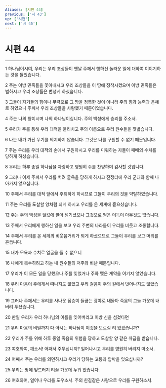 ```yaml
---
Aliases: [시편 44]
previous: ['시 43']
up: ['시편']
next: ['시 45']
---
```

# 시편 44

***


1 하나님이시여, 우리는 우리 조상들이 옛날 주께서 행하신 놀라운 일에 대하여 이야기하는 것을 들었습니다. 

2 주는 이방 민족들을 쫓아내시고 우리 조상들을 이 땅에 정착시켰으며 이방 민족들은 벌하시고 우리 조상들은 번성케 하셨습니다. 

3 그들이 자기들의 힘이나 무력으로 그 땅을 정복한 것이 아니라 주의 힘과 능력과 은혜로 하였으니 주께서 우리 조상들을 사랑했기 때문이었습니다. 

4 주는 나의 왕이시며 나의 하나님이십니다. 주의 백성에게 승리를 주소서. 

5 우리가 주를 통해 우리 대적을 물리치고 주의 이름으로 우리 원수들을 짓밟습니다. 

6 나는 내가 가진 무기를 의지하지 않습니다. 그것은 나를 구원할 수 없기 때문입니다. 

7 주는 우리를 우리 대적의 손에서 구원하시고 우리를 미워하는 자들이 패배의 수치를 당하게 하셨습니다. 

8 우리는 하루 종일 하나님을 자랑하고 영원히 주를 찬양하며 감사할 것입니다. 

9 그러나 이제 주께서 우리를 버려 굴욕을 당하게 하시고 전쟁터에 우리 군대와 함께 나아가지 않으십니다. 

10 주께서 우리를 대적 앞에서 후퇴하게 하시므로 그들이 우리의 것을 약탈하였습니다. 

11 주는 우리를 도살할 양처럼 되게 하시고 우리를 온 세계에 흩으셨습니다. 

12 주는 주의 백성을 헐값에 팔아 넘기셨으나 그것으로 얻은 이득이 아무것도 없습니다. 

13 주께서 우리에게 행하신 일을 보고 우리 주변의 나라들이 우리를 비웃고 조롱합니다. 

14 주께서 우리를 온 세계의 비웃음거리가 되게 하셨으므로 그들이 우리를 보고 머리를 흔듭니다. 

15 내가 모욕과 수치로 얼굴을 들 수 없으니 

16 나에게 복수하려고 하는 내 원수들의 저주와 비난 때문입니다. 

17 우리가 이 모든 일을 당했으나 주를 잊었거나 주와 맺은 계약을 어기지 않았습니다. 

18 우리 마음이 주에게서 떠나지도 않았고 우리 걸음이 주의 길에서 벗어나지도 않았습니다. 

19 그러나 주께서는 우리를 사나운 짐승이 들끓는 광야로 내몰아 죽음의 그늘 가운데 내버려 두셨습니다. 

20 만일 우리가 우리 하나님의 이름을 잊어버리고 이방 신을 섬겼다면 

21 우리 마음의 비밀까지 다 아시는 하나님이 이것을 모르실 리 있겠습니까? 

22 우리가 주를 위해 하루 종일 죽음의 위험을 당하고 도살할 양 같은 취급을 받습니다. 

23 여호와여, 깨소서! 어째서 주무십니까? 일어나시고 우리를 영원히 버리지 마소서. 

24 어째서 주는 우리를 외면하시고 우리가 당하는 고통과 압박을 잊으십니까? 

25 우리는 땅에 엎드러져 티끌 가운데 누워 있습니다. 

26 여호와여, 일어나 우리를 도우소서. 주의 한결같은 사랑으로 우리를 구원하소서.
